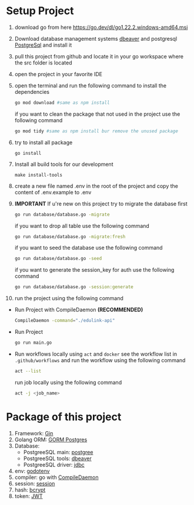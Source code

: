 # Setup Project

1. download go from here <https://go.dev/dl/go1.22.2.windows-amd64.msi>
2. Download database management systems [dbeaver](https://dbeaver.io/download/) and postgresql [PostgreSql](https://www.postgresql.org/download/) and install it
3. pull this project from github and locate it in your go workspace where the src folder is located
4. open the project in your favorite IDE
5. open the terminal and run the following command to install the dependencies

    ```bash
    go mod download #same as npm install
    ```

    if you want to clean the package that not used in the project use the following command

    ```bash
    go mod tidy #same as npm install bur remove the unused package
    ```

6. try to install all package

    ```
    go install
    ```

7. Install all build tools for our development

    ```
    make install-tools
    ```

8. create a new file named .env in the root of the project and copy the content of .env.example to .env
9. **IMPORTANT** If u're new on this project try to migrate the database first

    ```bash
    go run database/database.go -migrate
    ```

    if you want to drop all table use the following command

    ```bash
    go run database/database.go -migrate:fresh
    ```

    if you want to seed the database use the following command

    ```bash
    go run database/database.go -seed
    ```

    if you want to generate the session_key for auth use the following command

    ```bash
    go run database/database.go -session:generate
    ```

10. run the project using the following command

- Run Project with CompileDaemon **(RECOMMENDED)**

    ```bash
    CompileDaemon -command="./edulink-api"
    ```

- Run Project

    ```bash
    go run main.go
    ```

- Run workflows locally using `act` and `docker`
    see the workflow list in `.github/workflows` and run the workflow using the following command

    ```bash
    act --list
    ```

    run job locally using the following command

    ```bash
    act -j <job_name>
    ```

# Package of this project

1. Framework: [Gin](https://gin-gonic.com/docs/quickstart/)
2. Golang ORM: [GORM Postgres](https://gorm.io/docs/connecting_to_the_database.html#PostgreSQL)
3. Database:
    - PostgreeSQL main: [postgree](https://www.postgresql.org/download/)
    - PostgreeSQL tools: [dbeaver](https://dbeaver.io/download/)
    - PostgreeSQL driver: [jdbc](https://jdbc.postgresql.org/download/)
4. env: [godotenv](https://github.com/joho/godotenv)
5. compiler: go with [CompileDaemon](https://github.com/githubnemo/CompileDaemon)
6. session: [session](https://github.com/gorilla/sessions)
7. hash: [bcrypt](https://pkg.go.dev/golang.org/x/crypto/bcrypt)
8. token: [JWT](https://jwt.io/)
